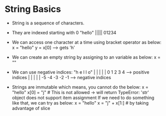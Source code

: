 # String Basics

- String is a sequence of characters. 

- They are indexed starting with 0
    "hello"
     |||||
     01234

- We can access one character at a time using bracket operator as below:
    x = "hello"
    y = x[0] --> gets 'h'

- We can create an empty string by assigning to an variable as below:
    x = ""
   
- We can use negative indices:
    "h  e  l  l  o"
     |  |  |  |  |
     0  1  2  3  4 --> positive indices
     |  |  |  |  |
    -5 -4 -3 -2 -1 --> negative indices

- Strings are immutable which means, you cannot do the below:
    x = "hello"
    x[0] = "j" # This is not allowed -> will return TypeError: 'str' object does not support item assignment
    If we need to do something like that, we can try as below:
    x = "hello"
    x = "j" + x[1:] # by taking advantage of slice
